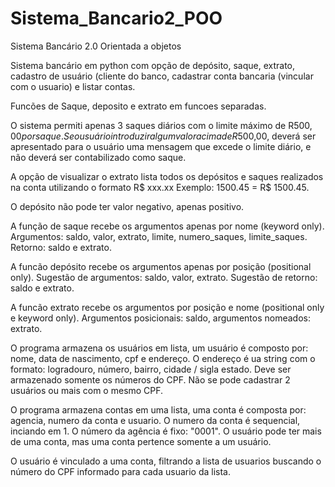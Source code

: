 # Sistema_Bancario2_POO
Sistema Bancário 2.0 Orientada a objetos

Sistema bancário em python com opção de depósito, saque, extrato, cadastro de usuário (cliente do banco, cadastrar conta bancaria (vincular com o usuario) e listar contas.

Funcões de Saque, deposito e extrato em funcoes separadas.

O sistema permiti apenas 3 saques diários com o limite máximo de R$500,00 por saque. Se o usuário introduzir algum valor acima de R$500,00, deverá ser apresentado para o usuário uma mensagem que excede o limite diário, e não deverá ser contabilizado como saque.

A opção de visualizar o extrato lista todos os depósitos e saques realizados na conta utilizando o formato R$ xxx.xx Exemplo: 1500.45 = R$ 1500.45.

O depósito não pode ter valor negativo, apenas positivo.

A função de saque recebe os argumentos apenas por nome (keyword only). Argumentos: saldo, valor, extrato, limite, numero_saques, limite_saques. Retorno: saldo e extrato.

A funcão depósito recebe os argumentos apenas por posição (positional only). Sugestão de argumentos: saldo, valor, extrato. Sugestão de retorno: saldo e extrato.

A funcão extrato recebe os argumentos por posição e nome (positional only e keyword only). Argumentos posicionais: saldo, argumentos nomeados: extrato.

O programa armazena os usuários em lista, um usuário é composto por: nome, data de nascimento, cpf e endereço. O endereço é ua string com o formato: logradouro, número, bairro, cidade / sigla estado. Deve ser armazenado somente os números do CPF. Não se pode cadastrar 2 usuários ou mais com o mesmo CPF.

O programa armazena contas em uma lista, uma conta é composta por: agencia, numero da conta e usuario. O numero da conta é sequencial, inciando em 1. O número da agência é fixo: "0001". O usuário pode ter mais de uma conta, mas uma conta pertence somente a um usuário.

O usuário é vinculado a uma conta, filtrando a lista de usuarios buscando o número do CPF informado para cada usuario da lista.
